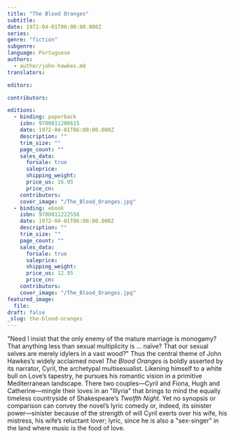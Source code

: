 ```yaml
---
title: "The Blood Oranges"
subtitle:
date: 1972-04-01T06:00:00.000Z
series:
genre: "fiction"
subgenre:
language: Portuguese
authors:
  - author/john-hawkes.md
translators:

editors:

contributors:

editions:
  - binding: paperback
    isbn: 9780811200615
    date: 1972-04-01T06:00:00.000Z
    description: ""
    trim_size: ""
    page_count: ""
    sales_data:
      forsale: true
      saleprice:
      shipping_weight:
      price_us: 16.95
      price_cn:
    contributors:
    cover_image: "/The_Blood_Oranges.jpg"
  - binding: ebook
    isbn: 9780811222556
    date: 1972-04-01T06:00:00.000Z
    description: ""
    trim_size: ""
    page_count: ""
    sales_data:
      forsale: true
      saleprice:
      shipping_weight:
      price_us: 12.95
      price_cn:
    contributors:
    cover_image: "/The_Blood_Oranges.jpg"
featured_image:
  file:
draft: false
_slug: the-blood-oranges
---
```


"Need I insist that the only enemy of the mature marriage is monogamy? That anything less than sexual multiplicity is … naïve? That our sexual selves are merely idylers in a vast wood?" Thus the central theme of John Hawkes’s widely acclaimed novel _The Blood Oranges_ is boldly asserted by its narrator, Cyril, the archetypal multisexualist. Likening himself to a white bull on Love’s tapestry, he pursues his romantic vision in a primitive Mediterranean landscape. There two couples––Cyril and Fiona, Hugh and Catherine––mingle their loves in an "Illyria" that brings to mind the equally timeless countryside of Shakespeare’s _Twelfth Night_. Yet no synopsis or comparison can convey the novel’s lyric comedy or, indeed, its sinister power––sinister because of the strength of will Cyril exerts over his wife, his mistress, his wife’s reluctant lover; lyric, since he is also a "sex-singer" in the land where music is the food of love.


